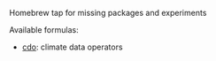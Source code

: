 Homebrew tap for missing packages and experiments

Available formulas:

- [cdo](Formula/cdo.rb): climate data operators

